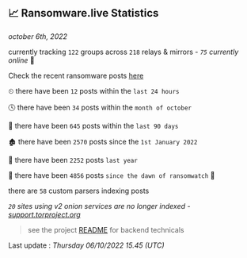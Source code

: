 
## 📈 Ransomware.live Statistics
_october 6th, 2022_

currently tracking `122` groups across `218` relays & mirrors - _`75` currently online_ 📡

Check the recent ransomware posts [here](https://www.ransomware.live/#/recentposts)


⏲ there have been `12` posts within the `last 24 hours`

🕓 there have been `34` posts within the `month of october`

📅 there have been `645` posts within the `last 90 days`

🏚 there have been `2570` posts since the `1st January 2022`

🚀 there have been `2252` posts `last year`

🦕 there have been `4856` posts `since the dawn of ransomwatch` 🐣

there are `58` custom parsers indexing posts

_`20` sites using v2 onion services are no longer indexed - [support.torproject.org](https://support.torproject.org/onionservices/v2-deprecation/)_

> see the project [README](https://github.com/jmousqueton/ransomwatch#readme) for backend technicals



Last update : _Thursday 06/10/2022 15.45 (UTC)_

